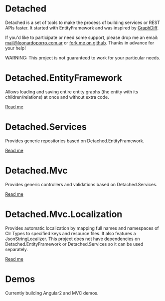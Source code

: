 # Detached
Detached is a set of tools to make the process of building services or REST APIs faster.
It started with EntityFramework and was inspired by [GraphDiff](https://github.com/refactorthis/GraphDiff).

If you'd like to participate or need some support, please drop me an email: mail@leonardoporro.com.ar
or [fork me on github](https://github.com/leonardoporro/Detached/fork).
Thanks in advance for your help!

WARNING: This project is not guaranteed to work for your particular needs. 

# Detached.EntityFramework
Allows loading and saving entire entity graphs (the entity with its children/relations) at once and without extra code.

[Read me](./README-ENTITYFRAMEWORK.md)

# Detached.Services
Provides generic repositories based on Detached.EntityFramework.

[Read me](./README-SERVICES.md)

# Detached.Mvc
Provides generic controllers and validations based on Detached.Services. 

[Read me](./README-MVC.md)

# Detached.Mvc.Localization
Provides automatic localization by mapping full names and namespaces of Clr Types to specified keys and resource files.
It also features a JsonStringLocalizer.
This project does not have dependencies on Detached.EntityFramework or Detached.Services so it can be used separately.

[Read me](./README-MVC-LOCALIZATION.md)

# Demos
Currently building Angular2 and MVC demos.